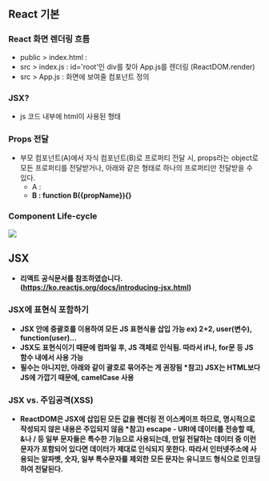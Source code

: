 ## React 기본
### React 화면 렌더링 흐름
* public > index.html : <div id='root'></div>
* src > index.js : id='root'인 div를 찾아 App.js를 렌더링 (ReactDOM.render)
* src > App.js : 화면에 보여줄 컴포넌트 정의

### JSX?
* js 코드 내부에 html이 사용된 형태

### Props 전달
* 부모 컴포넌트(A)에서 자식 컴포넌트(B)로 프로퍼티 전달 시, props라는 object로 모든 프로퍼티를 전달받거나, 아래와 같은 형태로 하나의 프로퍼티만 전달받을 수 있다.
    * A : <B propName="propVal">
    * B : function B({propName}){} 


### Component Life-cycle
<img src="https://user-images.githubusercontent.com/6733004/45586846-2a131180-b938-11e8-9655-c9dd20f74ef5.png" />



## JSX
* 리액트 공식문서를 참조하였습니다. (https://ko.reactjs.org/docs/introducing-jsx.html)

### JSX에 표현식 포함하기
* JSX 안에 중괄호를 이용하여 모든 JS 표현식을 삽입 가능
   ex) 2+2, user(변수), function(user)...
* JSX도 표현식이기 때문에 컴파일 후, JS 객체로 인식됨. 따라서 if나, for문 등 JS 함수 내에서 사용 가능
* 필수는 아니지만, 아래와 같이 괄호로 묶어주는 게 권장됨
 *참고) JSX는 HTML보다 JS에 가깝기 때문에, camelCase 사용
 
 ### JSX vs. 주입공격(XSS)
 * ReactDOM은 JSX에 삽입된 모든 값을 렌더링 전 **이스케이프** 하므로, 명시적으로 작성되지 않은 내용은 주입되지 않음
 *참고) escape - URI에 데이터를 전송할 때, &나 / 등 일부 문자들은 특수한 기능으로 사용되는데, 만일 전달하는 데이터 중 이런 문자가 포함되어 있다면 데이터가 제대로 인식되지 못한다. 따라서 인터넷주소에 사용되는 알파벳, 숫자, 일부 특수문자를 제외한 모든 문자는 유니코드 형식으로 인코딩하여 전달된다.
 
 
